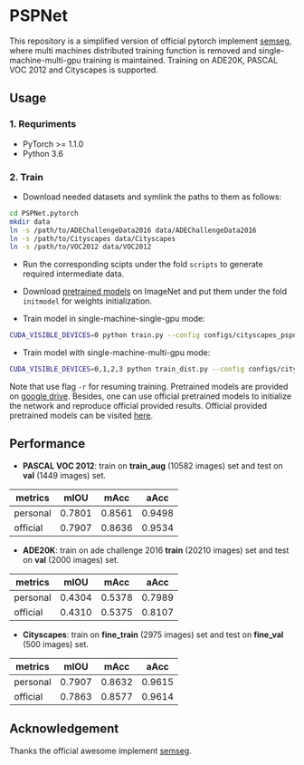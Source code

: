# PSPNet

This repository is a simplified version of official pytorch implement [semseg](https://github.com/hszhao/semseg), where multi machines distributed training function is removed and single-machine-multi-gpu training is maintained. Training on ADE20K, PASCAL VOC 2012 and Cityscapes is supported.

## Usage

### 1. Requriments

- PyTorch >= 1.1.0
- Python 3.6

### 2. Train

- Download needed datasets and symlink the paths to them as follows:
```bash
cd PSPNet.pytorch
mkdir data
ln -s /path/to/ADEChallengeData2016 data/ADEChallengeData2016
ln -s /path/to/Cityscapes data/Cityscapes
ln -s /path/to/VOC2012 data/VOC2012
```

- Run the corresponding scipts under the fold `scripts` to generate required intermediate data.

- Download [pretrained models](https://drive.google.com/drive/folders/15wx9vOM0euyizq-M1uINgN0_wjVRf9J3) on ImageNet and put them under the fold `initmodel` for weights initialization.

- Train model in single-machine-single-gpu mode:
```bash
CUDA_VISIBLE_DEVICES=0 python train.py --config configs/cityscapes_pspnet101.yaml
```

- Train model with single-machine-multi-gpu mode:
```bash
CUDA_VISIBLE_DEVICES=0,1,2,3 python train_dist.py --config configs/cityscapes_pspnet101.yaml
```
Note that use flag `-r` for resuming training. Pretrained models are provided on [google drive](https://drive.google.com/drive/folders/1EnMH50ZkGHbw9acXdwNp5-IhQ6OKOhaA?usp=sharing). Besides, one can use official pretrained models to initialize the network and reproduce official provided results. Official provided pretrained models can be visited [here](https://drive.google.com/drive/folders/15wx9vOM0euyizq-M1uINgN0_wjVRf9J3).

## Performance

- **PASCAL VOC 2012**: train on **train_aug** (10582 images) set and test on **val** (1449 images) set.

| metrics  |  mIOU  |  mAcc  |  aAcc  |
| -------- | ------ | ------ | ------ |
| personal | 0.7801 | 0.8561 | 0.9498 |
| official | 0.7907 | 0.8636 | 0.9534 |

- **ADE20K**: train on ade challenge 2016 **train** (20210 images) set and test on **val** (2000 images) set.

| metrics  |  mIOU  |  mAcc  |  aAcc  |
| -------- | ------ | ------ | ------ |
| personal | 0.4304 | 0.5378 | 0.7989 |
| official | 0.4310 | 0.5375 | 0.8107 |

- **Cityscapes**: train on **fine_train** (2975 images) set and test on **fine_val** (500 images) set.

| metrics  |  mIOU  |  mAcc  |  aAcc  |
| -------- | ------ | ------ | ------ |
| personal | 0.7907 | 0.8632 | 0.9615 |
| official | 0.7863 | 0.8577 | 0.9614 |

## Acknowledgement

Thanks the official awesome implement [semseg](https://github.com/hszhao/semseg).